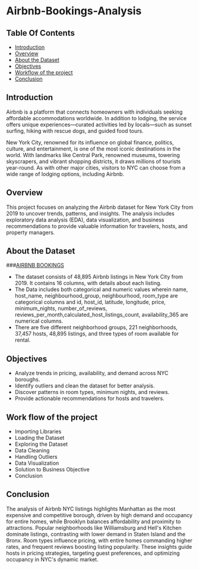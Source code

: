 # Airbnb-Bookings-Analysis

## Table Of Contents
- [Introduction](#Introduction)
- [Overview](#Overview)
- [About the Dataset](#About-the-Dataset)
- [Objectives](#Objectives)
- [Workflow of the project](#Work-flow-of-the-project)
- [Conclusion](#Conclusion)

## Introduction
Airbnb is a platform that connects homeowners with individuals seeking affordable accommodations worldwide. In addition to lodging, the service offers unique experiences—curated activities led by locals—such as sunset surfing, hiking with rescue dogs, and guided food tours.

New York City, renowned for its influence on global finance, politics, culture, and entertainment, is one of the most iconic destinations in the world. With landmarks like Central Park, renowned museums, towering skyscrapers, and vibrant shopping districts, it draws millions of tourists year-round. As with other major cities, visitors to NYC can choose from a wide range of lodging options, including Airbnb.

## Overview
This project focuses on analyzing the Airbnb dataset for New York City from 2019 to uncover trends, patterns, and insights. The analysis includes exploratory data analysis (EDA), data visualization, and business recommendations to provide valuable information for travelers, hosts, and property managers.

## About the Dataset
###[AIRBNB BOOKINGS](https://drive.google.com/file/d/1RQ1Cqk0BdknEbA55CUaNNXTwuM_iZUn2/view?usp=sharing)

- The dataset consists of 48,895 Airbnb listings in New York City from 2019. It contains 16 columns, with details about each listing.
- The Data includes both categorical and numeric values wherein name, host_name, neighbourhood_group, neighbourhood, room_type are categorical columns and id, host_id, latitude, longitude, price, minimum_nights, number_of_reviews, reviews_per_month,calculated_host_listings_count, availability_365 are numerical columns.
- There are five different neighborhood groups, 221 neighborhoods, 37,457 hosts, 48,895 listings, and three types of room available for rental.

## Objectives
- Analyze trends in pricing, availability, and demand across NYC boroughs.
- Identify outliers and clean the dataset for better analysis.
- Discover patterns in room types, minimum nights, and reviews.
- Provide actionable recommendations for hosts and travelers.

## Work flow of the project
- Importing Libraries
- Loading the Dataset
- Exploring the Dataset
- Data Cleaning
- Handling Outliers
- Data Visualization
- Solution to Business Objective
- Conclusion

## Conclusion
The analysis of Airbnb NYC listings highlights Manhattan as the most expensive and competitive borough, driven by high demand and occupancy for entire homes, while Brooklyn balances affordability and proximity to attractions. Popular neighborhoods like Williamsburg and Hell's Kitchen dominate listings, contrasting with lower demand in Staten Island and the Bronx. Room types influence pricing, with entire homes commanding higher rates, and frequent reviews boosting listing popularity. These insights guide hosts in pricing strategies, targeting guest preferences, and optimizing occupancy in NYC's dynamic market.
